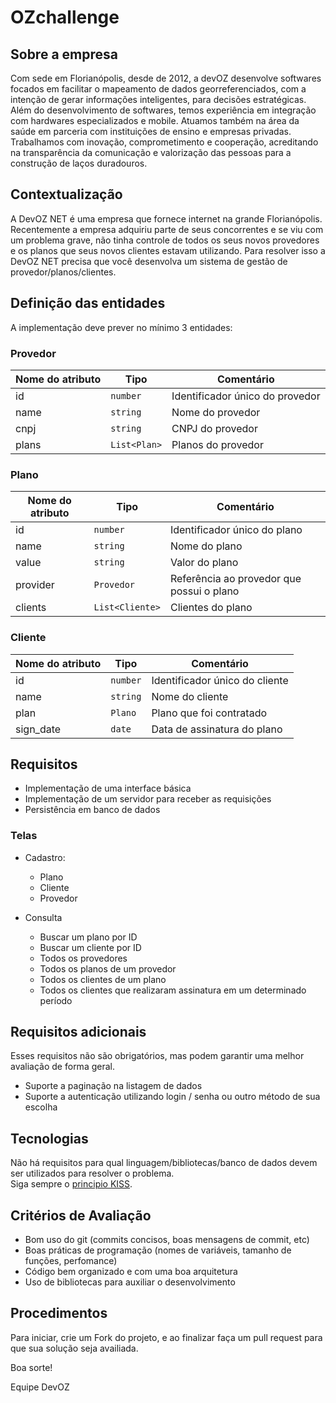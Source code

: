 # OZchallenge

## Sobre a empresa
Com sede em Florianópolis, desde de 2012, a devOZ desenvolve softwares focados em facilitar o mapeamento de dados georreferenciados, com a intenção de gerar informações inteligentes, para decisões estratégicas. Além do desenvolvimento de softwares, temos experiência em integração com hardwares especializados e mobile. Atuamos também na área da saúde em parceria com instituições de ensino e empresas privadas. Trabalhamos com inovação, comprometimento e cooperação, acreditando na transparência da comunicação e valorização das pessoas para a construção de laços duradouros.

## Contextualização

A DevOZ NET é uma empresa que fornece internet na grande Florianópolis. Recentemente a empresa adquiriu parte de seus concorrentes e se viu com um problema grave, não tinha controle de todos os seus novos provedores e os planos que seus novos clientes estavam utilizando. Para resolver isso a DevOZ NET precisa que você desenvolva um sistema de gestão de provedor/planos/clientes.

## Definição das entidades
A implementação deve prever no mínimo 3 entidades:

### Provedor

| Nome do atributo | Tipo          | Comentário                                                                                      |
|------------------|---------------|-------------------------------------------------------------------------------------------------|
| id               | `number`      | Identificador único do provedor                                                                 |
| name             | `string`      | Nome do provedor                                                                                |
| cnpj             | `string`      | CNPJ do provedor                                                                                |
| plans            | `List<Plan>`  | Planos do provedor                                                                              |

### Plano
| Nome do atributo | Tipo          | Comentário                                                                                      |
|------------------|---------------|-------------------------------------------------------------------------------------------------|
| id               | `number`      | Identificador único do plano                                                                 |
| name             | `string`      | Nome do plano                                                                                |
| value            | `string`      | Valor do plano                                                                                |
| provider         | `Provedor`    | Referência ao provedor que possui o plano                                                       |
| clients          | `List<Cliente>`| Clientes do plano                                                  |

### Cliente
| Nome do atributo | Tipo          | Comentário                                                                                      |
|------------------|---------------|-------------------------------------------------------------------------------------------------|
| id               | `number`      | Identificador único do cliente                                                                 |
| name             | `string`      | Nome do cliente                                                                         |
| plan             | `Plano`       | Plano que foi contratado                                                                        |
| sign_date        | `date`        | Data de assinatura do plano                                                                     |

## Requisitos

* Implementação de uma interface básica
* Implementação de um servidor para receber as requisições
* Persistência em banco de dados

### Telas
* Cadastro:
    * Plano
    * Cliente
    * Provedor

* Consulta
    * Buscar um plano por ID
    * Buscar um cliente por ID
    * Todos os provedores
    * Todos os planos de um provedor
    * Todos os clientes de um plano
    * Todos os clientes que realizaram assinatura em um determinado período

### 

## Requisitos adicionais
Esses requisitos não são obrigatórios, mas podem garantir uma melhor avaliação de forma geral.
* Suporte a paginação na listagem de dados
* Suporte a autenticação utilizando login / senha ou outro método de sua escolha

## Tecnologias
Não há requisitos para qual linguagem/bibliotecas/banco de dados devem ser utilizados para resolver o problema. <br>
Siga sempre o [principio KISS](https://pt.wikipedia.org/wiki/Princ%C3%ADpio_KISS).

## Critérios de Avaliação
* Bom uso do git (commits concisos, boas mensagens de commit, etc)
* Boas práticas de programação (nomes de variáveis, tamanho de funções, perfomance)
* Código bem organizado e com uma boa arquitetura
* Uso de bibliotecas para auxiliar o desenvolvimento

## Procedimentos
Para iniciar, crie um Fork do projeto, e ao finalizar faça um pull request para que sua solução seja availiada.

Boa sorte!

Equipe DevOZ	
